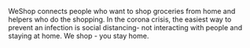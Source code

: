 WeShop connects people who want to shop groceries from home and helpers who do the shopping. In the corona crisis, the easiest way to prevent an infection is social distancing- not interacting with people and staying at home. We shop - you stay home.